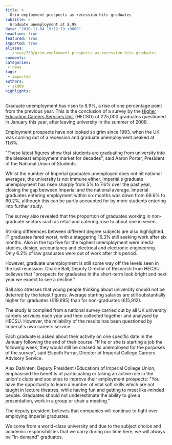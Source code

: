 ```yaml
---
title: >
  Grim employment prospects as recession hits graduates
subtitle: >
  Graduate unemployment at 8.9%
date: "2010-11-04 19:12:19 +0000"
headline: true
featured: true
imported: true
aliases:
 - /news/330/grim-employment-prospects-as-recession-hits-graduates
comments:
categories:
 - news
tags:
 - imported
authors:
 - skd09
highlights:
---
```


Graduate unemployment has risen to 8.9%, a rise of one percentage point from the previous year. This is the conclusion of a survey by the [Higher Education Careers Services Unit](http://www.hecsu.ac.uk/index.htm) (HECSU) of 225,000 graduates questioned in January this year, after leaving university in the summer of 2008.

Employment prospects have not looked so grim since 1993, when the UK was coming out of a recession and graduate unemployment peaked at 11.6%.

"These latest figures show that students are graduating from university into the bleakest employment market for decades", said Aaron Porter, President of the National Union of Students.

Whilst the number of Imperial graduates unemployed does not hit national averages, the university is not immune either. Imperial's graduate unemployment has risen sharply from 5% to 7.6% over the past year, closing the gap between Imperial and the national average. Imperial graduates entering employment within six months was down from 69.9% to 60.2%, although this can be partly accounted for by more students entering into further study.

The survey also revealed that the proportion of graduates working in non-graduate sectors such as retail and catering rose to about one in seven.

Striking differences between different degree subjects are also highlighted. IT graduates fared worst, with a staggering 16.3% still seeking work after six months. Also in the top five for the highest unemployment were media studies, design, accountancy and electrical and electronic engineering. Only 6.2% of law graduates were out of work after this period.

However, graduate unemployment is still some way off the levels seen in the last recession. Charlie Ball, Deputy Director of Research from HECSU, believes that "prospects for graduates in the short-term look bright and next year we expect to see a decline."

Ball also stresses that young people thinking about university should not be deterred by the latest figures. Average starting salaries are still substantially higher for graduates (£19,695) than for non-graduates (£15,912).

The study is compiled from a national survey carried out by all UK university careers services each year and then collected together and analysed by HECSU. However, the reliability of the results has been questioned by Imperial's own careers service.

Each graduate is asked about their activity on one specific date in the January following the end of their course. "If he or she is starting a job the following week, they would still be classed as unemployed for the purposes of the survey", said Elspeth Farrar, Director of Imperial College Careers Advisory Service.

Alex Dahinten, Deputy President (Education) of Imperial College Union, emphasised the benefits of participating or taking an active role in the union's clubs and societies to improve their employment prospects: "You have the opportunity to learn a number of vital soft skills which are not taught in lecture theatres, while having fun and getting to meet like-minded people. Graduates should not underestimate the ability to give a presentation, work in a group or chair a meeting."

The deputy president believes that companies will continue to fight over employing Imperial graduates.

We come from a world-class university and due to the subject choice and academic responsibilities that we carry during our time here, we will always be "in-demand" graduates.
